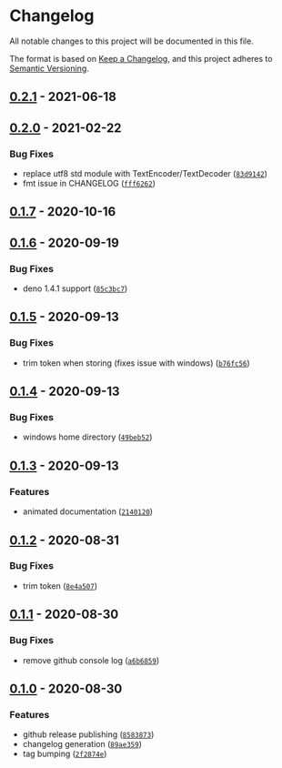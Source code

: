 # Changelog

All notable changes to this project will be documented in this file.

The format is based on [Keep a Changelog], and this project adheres to
[Semantic Versioning].

## [0.2.1] - 2021-06-18

## [0.2.0] - 2021-02-22

### Bug Fixes

- replace utf8 std module with TextEncoder/TextDecoder ([`83d9142`])
- fmt issue in CHANGELOG ([`fff6262`])

## [0.1.7] - 2020-10-16

## [0.1.6] - 2020-09-19

### Bug Fixes

- deno 1.4.1 support ([`85c3bc7`])

## [0.1.5] - 2020-09-13

### Bug Fixes

- trim token when storing (fixes issue with windows) ([`b76fc56`])

## [0.1.4] - 2020-09-13

### Bug Fixes

- windows home directory ([`49beb52`])

## [0.1.3] - 2020-09-13

### Features

- animated documentation ([`2140120`])

## [0.1.2] - 2020-08-31

### Bug Fixes

- trim token ([`8e4a507`])

## [0.1.1] - 2020-08-30

### Bug Fixes

- remove github console log ([`a6b6859`])

## [0.1.0] - 2020-08-30

### Features

- github release publishing ([`8583873`])
- changelog generation ([`89ae359`])
- tag bumping ([`2f2874e`])

[keep a changelog]: https://keepachangelog.com/en/1.0.0/
[semantic versioning]: https://semver.org/spec/v2.0.0.html
[0.2.1]: https://github.com/denosaurs/release/compare/0.2.0...0.2.1
[0.2.0]: https://github.com/denosaurs/release/compare/0.1.7...0.2.0
[`83d9142`]: https://github.com/denosaurs/release/commit/83d914288fa81e0c20a6bbd66a875fc78eeed2d9
[`fff6262`]: https://github.com/denosaurs/release/commit/fff626229b671bdb683d2a4eae8f36dfcf645a52
[0.1.7]: https://github.com/denosaurs/release/compare/0.1.6...0.1.7
[0.1.6]: https://github.com/denosaurs/release/compare/0.1.5...0.1.6
[`85c3bc7`]: https://github.com/denosaurs/release/commit/85c3bc72bba8c59c74f5353980f83c806d0ab36b
[0.1.5]: https://github.com/denosaurs/release/compare/0.1.4...0.1.5
[`b76fc56`]: https://github.com/denosaurs/release/commit/b76fc567a5918a938ed578885beb6cc667bc3a91
[0.1.4]: https://github.com/denosaurs/release/compare/0.1.3...0.1.4
[`49beb52`]: https://github.com/denosaurs/release/commit/49beb522546aaceac3124e033661863f0e3d617e
[0.1.3]: https://github.com/denosaurs/release/compare/0.1.2...0.1.3
[`2140120`]: https://github.com/denosaurs/release/commit/214012013594c5b3831c5a006a22bd5306a13fdd
[0.1.2]: https://github.com/denosaurs/release/compare/0.1.1...0.1.2
[`8e4a507`]: https://github.com/denosaurs/release/commit/8e4a5070af25a568b6a9b8d313edd2fe20cc8882
[0.1.1]: https://github.com/denosaurs/release/compare/0.1.0...0.1.1
[`a6b6859`]: https://github.com/denosaurs/release/commit/a6b685915b06495c798cacb0c58617e9e5dcfbc6
[0.1.0]: https://github.com/denosaurs/release/compare/0.1.0
[`8583873`]: https://github.com/denosaurs/release/commit/85838731e5e9228a49d7d5247cbabd7762b7cc76
[`89ae359`]: https://github.com/denosaurs/release/commit/89ae3595e01f11e4a12aa712b61374dfeabf80ab
[`2f2874e`]: https://github.com/denosaurs/release/commit/2f2874e4eb7365dda87f0ce9d2d7f173aec1ebcf
